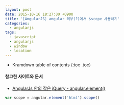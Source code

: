 ```yaml
---
layout: post
date: 2015-10-16 18:27:00 +0900
title: '[AngularJS] angular 외부(?)에서 $scope 사용하기'
categories:
  - angularjs
tags:
  - javascript
  - angularjs
  - window
  - location
---
```


* Kramdown table of contents
{:toc .toc}

#### 참고한 사이트와 문서

- [AngularJs 안의 작은 jQuery - angular.element()](http://programmingsummaries.tistory.com/141)

```js
var scope = angular.element('html').scope()
```
